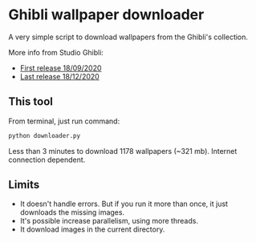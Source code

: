 # Ghibli wallpaper downloader

A very simple script to download wallpapers from the Ghibli's collection.

More info from Studio Ghibli: 

* [First release 18/09/2020](https://www.ghibli.jp/info/013344/)
* [Last release 18/12/2020](https://www.ghibli.jp/info/013409/)


## This tool

From terminal, just run command:
```bash
python downloader.py 
```

Less than 3 minutes to download 1178 wallpapers (~321 mb).
Internet connection dependent.


## Limits

* It doesn't handle errors. But if you run it more than once, it just downloads the missing images.
* It's possible increase parallelism, using more threads.
* It download images in the current directory.
